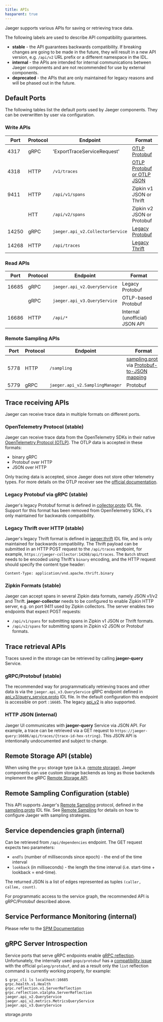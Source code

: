```yaml
---
title: APIs
hasparent: true
---
```


Jaeger supports various APIs for saving or retrieving trace data.

The following labels are used to describe API compatibility guarantees.

* **stable** - the API guarantees backwards compatibility. If breaking changes are going to be made in the future, they will result in a new API version, e.g. `/api/v2` URL prefix or a different namespace in the IDL.
* **internal** - the APIs are intended for internal communications between Jaeger components and are not recommended for use by external components.
* **deprecated** - the APIs that are only maintained for legacy reasons and will be phased out in the future.

## Default Ports

The following tables list the default ports used by Jaeger components. They can be overwritten by user via configuration.

### Write APIs

| Port  | Protocol | Endpoint        | Format
| ----- | -------  | --------------- | ----
| 4317  | gRPC     | 'ExportTraceServiceRequest' | [OTLP Protobuf][otlp.grpc]
| 4318  | HTTP     | `/v1/traces`    | [OTLP Protobuf or OTLP JSON][otlp.http]
| 9411  | HTTP     | `/api/v1/spans` | Zipkin v1 JSON or Thrift
|       | HTT      | `/api/v2/spans` | Zipkin v2 JSON or Protobuf
| 14250 | gRPC     | `jaeger.api_v2.CollectorService` | [Legacy Protobuf][collector.proto]
| 14268 | HTTP     | `/api/traces`   | [Legacy Thrift][jaeger.thrift]

### Read APIs
| Port  | Protocol | Endpoint        | Format
| ----- | -------  | --------------- | ----
| 16685 | gRPC     | `jaeger.api_v2.QueryService` | Legacy Protobuf
|       | gRPC     | `jaeger.api_v3.QueryService` | OTLP-based Protobuf
| 16686 | HTTP     | `/api/*`        | Internal (unofficial) JSON API


### Remote Sampling APIs

| Port  | Protocol | Endpoint        | Format
| ----- | -------  | --------------- | ----
| 5778  | HTTP     | `/sampling`     | [sampling.proto] via [Protobuf-to-JSON mapping](https://developers.google.com/protocol-buffers/docs/proto3#json)
| 5779  | gRPC     | `jaeger.api_v2.SamplingManager` | Protobuf

## Trace receiving APIs

Jaeger can receive trace data in multiple formats on different ports.

### OpenTelemetry Protocol (stable)

Jaeger can receive trace data from the OpenTelemetry SDKs in their native [OpenTelemetry Protocol (OTLP)][otlp]. The OTLP data is accepted in these formats: 
  * binary gRPC
  * Protobuf over HTTP
  * JSON over HTTP
  
Only tracing data is accepted, since Jaeger does not store other telemetry types. For more details on the OTLP receiver see the [official documentation][otlp-rcvr].

[otlp-rcvr]: https://github.com/open-telemetry/opentelemetry-collector/blob/main/receiver/otlpreceiver/README.md
[otlp]: https://github.com/open-telemetry/opentelemetry-proto/blob/main/docs/specification.md

### Legacy Protobuf via gRPC (stable)

Jaeger's legacy Protobuf format is defined in [collector.proto] IDL file. Support for this format has been removed from OpenTelemetry SDKs, it's only maintained for backwards compatibility.

### Legacy Thrift over HTTP (stable)

Jaeger's legacy Thrift format is defined in [jaeger.thrift] IDL file, and is only maintained for backwards compatibility. The Thrift payload can be submitted in an HTTP POST request to the  `/api/traces` endpoint, for example, `https://jaeger-collector:14268/api/traces`. The `Batch` struct needs to be encoded using Thrift's `binary` encoding, and the HTTP request should specify the content type header:

```
Content-Type: application/vnd.apache.thrift.binary
```

### Zipkin Formats (stable)

Jaeger can accept spans in several Zipkin data formats, namely JSON v1/v2 and Thrift. **jaeger-collector** needs to be configured to enable Zipkin HTTP server, e.g. on port 9411 used by Zipkin collectors. The server enables two endpoints that expect POST requests:

* `/api/v1/spans` for submitting spans in Zipkin v1 JSON or Thrift formats.
* `/api/v2/spans` for submitting spans in Zipkin v2 JSON or Protobuf formats.

## Trace retrieval APIs

Traces saved in the storage can be retrieved by calling **jaeger-query** Service.

### gRPC/Protobuf (stable)

The recommended way for programmatically retrieving traces and other data is via the `jaeger.api_v3.QueryService` gRPC endpoint defined in [api_v3/query_service.proto](https://github.com/jaegertracing/jaeger-idl/blob/main/proto/api_v3/query_service.proto) IDL file. In the default configuration this endpoint is accessible on port `:16685`. The legacy [api_v2](https://github.com/jaegertracing/jaeger-idl/tree/main/proto/api_v2) is also supported.

### HTTP JSON (internal)

Jaeger UI communicates with **jaeger-query** Service via JSON API. For example, a trace can be retrieved via a GET request to `https://jaeger-query:16686/api/traces/{trace-id-hex-string}`. This JSON API is intentionally undocumented and subject to change.

## Remote Storage API (stable)

When using the `grpc` storage type (a.k.a. [remote storage](../storage/#remote-storage)), Jaeger components can use custom storage backends as long as those backends implement the gRPC [Remote Storage API][storage.proto].

## Remote Sampling Configuration (stable)

This API supports Jaeger's [Remote Sampling](../sampling/#remote-sampling) protocol, defined in the [sampling.proto] IDL file. See [Remote Sampling](../sampling/#remote-sampling) for details on how to configure Jaeger  with sampling strategies.

## Service dependencies graph (internal)

Can be retrieved from `/api/dependencies` endpoint. The GET request expects two parameters:

* `endTs` (number of milliseconds since epoch) - the end of the time interval
* `lookback` (in milliseconds) - the length the time interval (i.e. start-time + lookback = end-time).

The returned JSON is a list of edges represented as tuples `(caller, callee, count)`.

For programmatic access to the service graph, the recommended API is gRPC/Protobuf described above.

## Service Performance Monitoring (internal)

Please refer to the [SPM Documentation](../spm/#api)

## gRPC Server Introspection

Service ports that serve gRPC endpoints enable [gRPC reflection][grpc-reflection]. Unfortunately, the internally used `gogo/protobuf` has a [compatibility issue][gogo-reflection] with the official `golang/protobuf`, and as a result only the `list` reflection command is currently working properly, for example:

```shell
$ grpc_cli ls localhost:16685
grpc.health.v1.Health
grpc.reflection.v1.ServerReflection
grpc.reflection.v1alpha.ServerReflection
jaeger.api_v2.QueryService
jaeger.api_v2.metrics.MetricsQueryService
jaeger.api_v3.QueryService
```

[otlp.grpc]: https://github.com/open-telemetry/opentelemetry-proto/blob/main/docs/specification.md#otlpgrpc
[otlp.http]: https://github.com/open-telemetry/opentelemetry-proto/blob/main/docs/specification.md#otlphttp
[jaeger.thrift]: https://github.com/jaegertracing/jaeger-idl/blob/main/thrift/jaeger.thrift
[collector.proto]: https://github.com/jaegertracing/jaeger-idl/blob/main/proto/api_v2/collector.proto
[sampling.proto]: https://github.com/jaegertracing/jaeger-idl/blob/main/proto/api_v2/sampling.proto
[grpc-reflection]: https://github.com/grpc/grpc-go/blob/master/Documentation/server-reflection-tutorial.md#enable-server-reflection
[gogo-reflection]: https://jbrandhorst.com/post/gogoproto/#reflection
[storage.proto]: https://github.com/jaegertracing/jaeger/blob/main/plugin/storage/grpc/proto/
storage.proto
